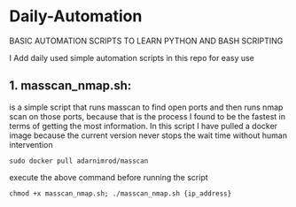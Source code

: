 # Daily-Automation
BASIC AUTOMATION SCRIPTS TO LEARN PYTHON AND BASH SCRIPTING

I Add daily used simple automation scripts in this repo for easy use

## 1. masscan_nmap.sh:
is a simple script that runs masscan to find open ports and then runs nmap scan on those ports, because that is the process I found to be the fastest in terms of getting the most information.
In this script I have pulled a docker image because the current version never stops the wait time without human intervention
```
sudo docker pull adarnimrod/masscan 
```
execute the above command before running the script

```
chmod +x masscan_nmap.sh; ./masscan_nmap.sh {ip_address}
```
